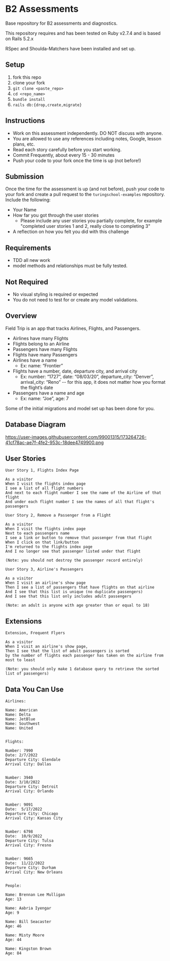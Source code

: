 # B2 Assessments

Base repository for B2 assessments and diagnostics.

This repository requires and has been tested on Ruby v2.7.4 and is based on Rails 5.2.x

RSpec and Shoulda-Matchers have been installed and set up.

## Setup

1. fork this repo
2. clone your fork
3. `git clone <paste_repo>`
4. `cd <repo_name>`
5. `bundle install`
6. `rails db:{drop,create,migrate}`

## Instructions

* Work on this assessment independently. DO NOT discuss with anyone.
* You are allowed to use any references including notes, Google, lesson plans, etc.
* Read each story carefully before you start working.
* Commit Frequently, about every 15 - 30 minutes
* Push your code to your fork once the time is up (not before!)

## Submission

Once the time for the assessment is up (and not before), push your code to your fork and create a pull request to the `turingschool-examples` repository. Include the following:

* Your Name
* How far you got through the user stories
  * Please include any user stories you partially complete, for example "completed user stories 1 and 2, really close to completing 3"
* A reflection on how you felt you did with this challenge

## Requirements

* TDD all new work
* model methods and relationships must be fully tested.

## Not Required

* No visual styling is required or expected
* You do not need to test for or create any model validations.

## Overview

Field Trip is an app that tracks Airlines, Flights, and Passengers.

* Airlines have many Flights
* Flights belong to an Airline
* Passengers have many Flights
* Flights have many Passengers
* Airlines have a name
  * Ex: name: “Frontier”
* Flights have a number, date, departure city, and arrival city
 	* Ex: number: “1727”, date: “08/03/20”, departure_city: “Denver”, arrival_city: “Reno” -- for this app, it does not matter how you format the flight’s date
* Passengers have a name and age
  * Ex: name: “Joe”, age: 7

Some of the initial migrations and model set up has been done for you.

## Database Diagram

https://user-images.githubusercontent.com/99001315/173264726-41cf78ac-ae7f-4fe2-953c-18dee4749900.png

## User Stories

```
User Story 1, Flights Index Page

As a visitor
When I visit the flights index page
I see a list of all flight numbers
And next to each flight number I see the name of the Airline of that flight
And under each flight number I see the names of all that flight's passengers
```

```
User Story 2, Remove a Passenger from a Flight

As a visitor
When I visit the flights index page
Next to each passengers name
I see a link or button to remove that passenger from that flight
When I click on that link/button
I'm returned to the flights index page
And I no longer see that passenger listed under that flight

(Note: you should not destroy the passenger record entirely)
```

```
User Story 3, Airline's Passengers

As a visitor
When I visit an airline's show page
Then I see a list of passengers that have flights on that airline
And I see that this list is unique (no duplicate passengers)
And I see that this list only includes adult passengers

(Note: an adult is anyone with age greater than or equal to 18)
```

## Extensions

```
Extension, Frequent Flyers

As a visitor
When I visit an airline's show page,
Then I see that the list of adult passengers is sorted
by the number of flights each passenger has taken on the airline from most to least

(Note: you should only make 1 database query to retrieve the sorted list of passengers)
```

## Data You Can Use
```
Airlines:

Name: American
Name: Delta
Name: JetBlue
Name: Southwest
Name: United


Flights:

Number: 7990
Date: 2/7/2022
Departure City: Glendale
Arrival City: Dallas


Number: 3940
Date: 3/10/2022
Departure City: Detroit
Arrival City: Orlando


Number: 9091
Date:  5/17/2022
Departure City: Chicago
Arrival City: Kansas City


Number: 6798
Date:  10/9/2022
Departure City: Tulsa
Arrival City: Fresno


Number: 9665
Date:  11/22/2022
Departure City: Durham
Arrival City: New Orleans


People: 

Name: Brennan Lee Mulligan
Age: 13

Name: Aabria Iyengar
Age: 9

Name: Bill Seacaster
Age: 46

Name: Misty Moore
Age: 44

Name: Kingston Brown
Age: 84

```
